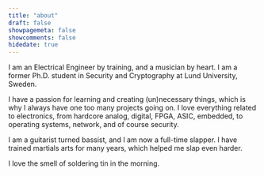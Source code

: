 ```yaml
---
title: "about"
draft: false
showpagemeta: false
showcomments: false
hidedate: true
---
```


I am an Electrical Engineer by training, and a musician by heart.
I am a former Ph.D. student in Security and Cryptography at Lund University, Sweden.

I have a passion for learning and creating (un)necessary things, which is why I always have
one too many projects going on. I love everything related to electronics, from hardcore analog,
digital, FPGA, ASIC, embedded, to operating systems, network, and of course security.

I am a guitarist turned bassist, and I am now a full-time slapper.
I have trained martials arts for many years, which helped me slap even harder.

I love the smell of soldering tin in the morning.
